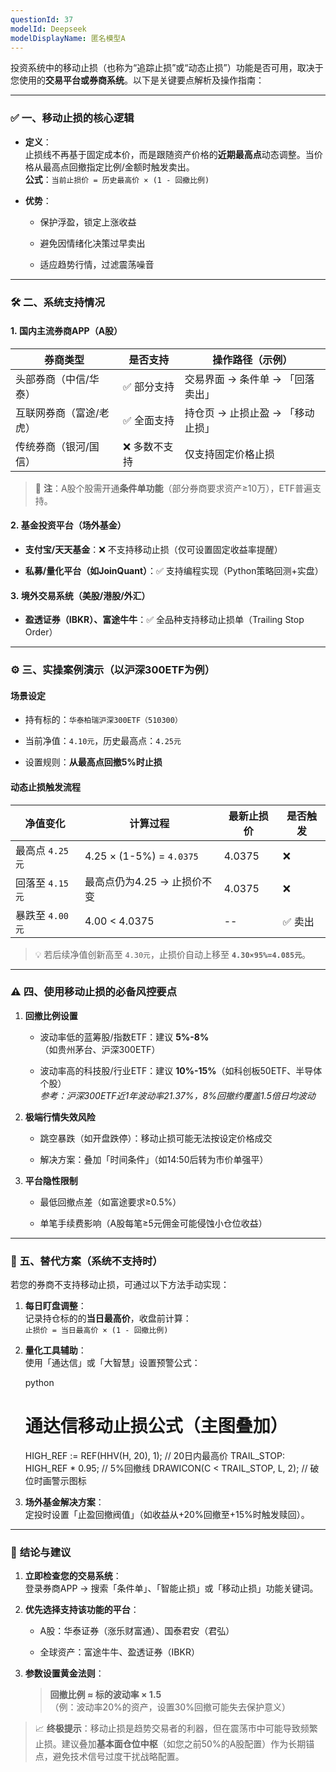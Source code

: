 ```yaml
---
questionId: 37
modelId: Deepseek
modelDisplayName: 匿名模型A
---
```

投资系统中的移动止损（也称为“追踪止损”或“动态止损”）功能是否可用，取决于您使用的**交易平台或券商系统**。以下是关键要点解析及操作指南：

---

### ✅ **一、移动止损的核心逻辑**

- **定义**：  
    止损线不再基于固定成本价，而是跟随资产价格的**近期最高点**动态调整。当价格从最高点回撤指定比例/金额时触发卖出。  
    **公式**：`当前止损价 = 历史最高价 × (1 - 回撤比例)`
    
- **优势**：
    
    - 保护浮盈，锁定上涨收益
        
    - 避免因情绪化决策过早卖出
        
    - 适应趋势行情，过滤震荡噪音
        

---

### 🛠️ **二、系统支持情况**

#### 1. **国内主流券商APP（A股）**

|**券商类型**|是否支持|操作路径（示例）|
|---|---|---|
|头部券商（中信/华泰）|✅ 部分支持|交易界面 → 条件单 → 「回落卖出」|
|互联网券商（富途/老虎）|✅ 全面支持|持仓页 → 止损止盈 → 「移动止损」|
|传统券商（银河/国信）|❌ 多数不支持|仅支持固定价格止损|

> 📌 **注**：A股个股需开通**条件单功能**（部分券商要求资产≥10万），ETF普遍支持。

#### 2. **基金投资平台（场外基金）**

- **支付宝/天天基金**：❌ 不支持移动止损（仅可设置固定收益率提醒）
    
- **私募/量化平台（如JoinQuant）**：✅ 支持编程实现（Python策略回测+实盘）
    

#### 3. **境外交易系统（美股/港股/外汇）**

- **盈透证券（IBKR）、富途牛牛**：✅ 全品种支持移动止损单（Trailing Stop Order）
    

---

### ⚙️ **三、实操案例演示（以沪深300ETF为例）**

#### 场景设定

- 持有标的：`华泰柏瑞沪深300ETF（510300）`
    
- 当前净值：`4.10元`，历史最高点：`4.25元`
    
- 设置规则：**从最高点回撤5%时止损**
    

#### 动态止损触发流程

|**净值变化**|计算过程|最新止损价|是否触发|
|---|---|---|---|
|最高点 `4.25元`|4.25 × (1-5%) = `4.0375`|4.0375|❌|
|回落至 `4.15元`|最高点仍为4.25 → 止损价不变|4.0375|❌|
|暴跌至 `4.00元`|4.00 < 4.0375|--|✅ 卖出|

> 💡 若后续净值创新高至 `4.30元`，止损价自动上移至 **`4.30×95%=4.085元`**。

---

### ⚠️ **四、使用移动止损的必备风控要点**

1. **回撤比例设置**
    
    - 波动率低的蓝筹股/指数ETF：建议 **5%-8%**（如贵州茅台、沪深300ETF）
        
    - 波动率高的科技股/行业ETF：建议 **10%-15%**（如科创板50ETF、半导体个股）  
        _参考：沪深300ETF近1年波动率21.37%，8%回撤约覆盖1.5倍日均波动_
        
2. **极端行情失效风险**
    
    - 跳空暴跌（如开盘跌停）：移动止损可能无法按设定价格成交
        
    - 解决方案：叠加「时间条件」（如14:50后转为市价单强平）
        
3. **平台隐性限制**
    
    - 最低回撤点差（如富途要求≥0.5%）
        
    - 单笔手续费影响（A股每笔≥5元佣金可能侵蚀小仓位收益）
        

---

### 🔧 **五、替代方案（系统不支持时）**

若您的券商不支持移动止损，可通过以下方法手动实现：

1. **每日盯盘调整**：  
    记录持仓标的的**当日最高价**，收盘前计算：  
    `止损价 = 当日最高价 × (1 - 回撤比例)`
    
2. **量化工具辅助**：  
    使用「通达信」或「大智慧」设置预警公式：
    
    python
    
    # 通达信移动止损公式（主图叠加）
    HIGH_REF := REF(HHV(H, 20), 1);  // 20日内最高价
    TRAIL_STOP: HIGH_REF * 0.95;     // 5%回撤线
    DRAWICON(C < TRAIL_STOP, L, 2);  // 破位时画警示图标
    
3. **场外基金解决方案**：  
    定投时设置「止盈回撤阀值」（如收益从+20%回撤至+15%时触发赎回）。
    

---

### 💎 **结论与建议**

1. **立即检查您的交易系统**：  
    登录券商APP → 搜索「条件单」、「智能止损」或「移动止损」功能关键词。
    
2. **优先选择支持该功能的平台**：
    
    - A股：华泰证券（涨乐财富通）、国泰君安（君弘）
        
    - 全球资产：富途牛牛、盈透证券（IBKR）
        
3. **参数设置黄金法则**：
    
    > **回撤比例 ≈ 标的波动率 × 1.5**  
    > （例：波动率20%的资产，设置30%回撤可能失去保护意义）
    

> 📈 **终极提示**：移动止损是趋势交易者的利器，但在震荡市中可能导致频繁止损。建议叠加**基本面仓位中枢**（如您之前50%的A股配置）作为长期锚点，避免技术信号过度干扰战略配置。